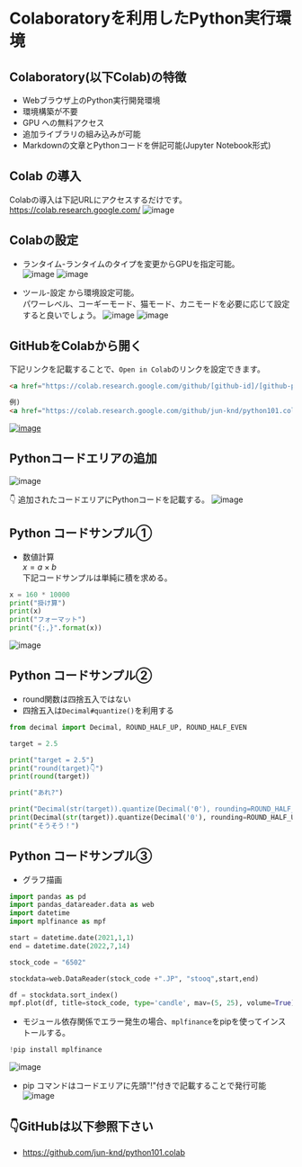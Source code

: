 # Colaboratoryを利用したPython実行環境

## Colaboratory(以下Colab)の特徴

- Webブラウザ上のPython実行開発環境
- 環境構築が不要
- GPU への無料アクセス
- 追加ライブラリの組み込みが可能
- Markdownの文章とPythonコードを併記可能(Jupyter Notebook形式)  

## Colab の導入

Colabの導入は下記URLにアクセスするだけです。  
<https://colab.research.google.com/>
![image](https://user-images.githubusercontent.com/38905609/175796715-c761c3b5-4ea1-4a5c-a88d-e53d8968034b.png)

## Colabの設定

- ランタイム-ランタイムのタイプを変更からGPUを指定可能。  
![image](https://user-images.githubusercontent.com/38905609/174577446-94111208-5da7-4b03-9673-fef83d57c7ad.png)
![image](https://user-images.githubusercontent.com/38905609/174577869-26de9308-dcde-4760-9086-4c56652cfb17.png)

- ツール-設定 から環境設定可能。  
パワーレベル、コーギーモード、猫モード、カニモードを必要に応じて設定すると良いでしょう。
![image](https://user-images.githubusercontent.com/38905609/174462253-046191a2-7762-4940-9590-080c3266b2c3.png)
![image](https://user-images.githubusercontent.com/38905609/174462281-654bee21-ee70-4cdb-a5c9-48edf2fa02f9.png)

## GitHubをColabから開く

下記リンクを記載することで、`Open in Colab`のリンクを設定できます。

```html
<a href="https://colab.research.google.com/github/[github-id]/[github-path]" target="_parent"><img src="https://colab.research.google.com/assets/colab-badge.svg" alt="Open In Colab"/></a>

例)
<a href="https://colab.research.google.com/github/jun-knd/python101.colab/blob/main/Python101.ipynb" target="_parent"><img src="https://colab.research.google.com/assets/colab-badge.svg" alt="Open In Colab"/></a>
```

[![image](https://colab.research.google.com/assets/colab-badge.svg)](https://colab.research.google.com/github/jun-knd/python101.colab/blob/main/Python101.ipynb)

## Pythonコードエリアの追加

![image](https://user-images.githubusercontent.com/38905609/175796802-7be519fd-80af-4341-82e4-065fb476664f.png)

👇 追加されたコードエリアにPythonコードを記載する。
![image](https://user-images.githubusercontent.com/38905609/175796892-44657224-a8f4-4086-87af-9887be4d56ea.png)

## Python コードサンプル①

- 数値計算  
$x = a \times b$  
下記コードサンプルは単純に積を求める。

```python
x = 160 * 10000
print("掛け算")
print(x)
print("フォーマット")
print("{:,}".format(x))
```

![image](https://user-images.githubusercontent.com/38905609/175796990-c58357b4-f227-49ca-9790-0d549be811a1.png)

## Python コードサンプル②

- round関数は四捨五入ではない  
- 四捨五入は`Decimal#quantize()`を利用する  

```python
from decimal import Decimal, ROUND_HALF_UP, ROUND_HALF_EVEN

target = 2.5

print("target = 2.5")
print("round(target)👇")
print(round(target))

print("あれ?")

print("Decimal(str(target)).quantize(Decimal('0'), rounding=ROUND_HALF_UP)👇")
print(Decimal(str(target)).quantize(Decimal('0'), rounding=ROUND_HALF_UP))
print("そうそう！")
```

## Python コードサンプル③

- グラフ描画  

```python
import pandas as pd
import pandas_datareader.data as web
import datetime
import mplfinance as mpf

start = datetime.date(2021,1,1)
end = datetime.date(2022,7,14)

stock_code = "6502"

stockdata=web.DataReader(stock_code +".JP", "stooq",start,end)

df = stockdata.sort_index()
mpf.plot(df, title=stock_code, type='candle', mav=(5, 25), volume=True)
```

- モジュール依存関係でエラー発生の場合、`mplfinance`をpipを使ってインストールする。

```python
!pip install mplfinance
```

![image](https://user-images.githubusercontent.com/38905609/175797021-00bb848d-c991-4a57-b609-462d3a57330e.png)

- pip コマンドはコードエリアに先頭"!"付きで記載することで発行可能  
![image](https://user-images.githubusercontent.com/38905609/175797045-370c14cd-1037-4915-9f13-b1041ec2f30e.png)

## 👇GitHubは以下参照下さい

- <https://github.com/jun-knd/python101.colab>

